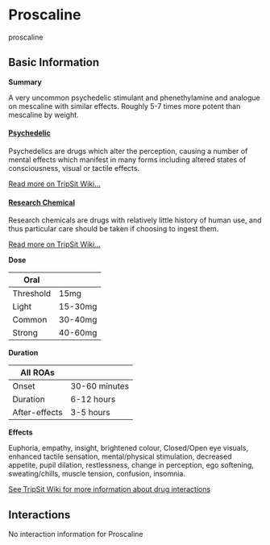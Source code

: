 # Proscaline

proscaline

## Basic Information

**Summary**

A very uncommon psychedelic stimulant and phenethylamine and analogue on mescaline with similar effects. Roughly 5-7 times more potent than mescaline by weight.

#### [Psychedelic](/category/psychedelic)

Psychedelics are drugs which alter the perception, causing a number of mental effects which manifest in many forms including altered states of consciousness, visual or tactile effects.

[Read more on TripSit Wiki...](#{category.wiki})

#### [Research Chemical](/category/research-chemical)

Research chemicals are drugs with relatively little history of human use, and thus particular care should be taken if choosing to ingest them.

[Read more on TripSit Wiki...](#{category.wiki})

**Dose**

| Oral      |         |
| --------- | ------- |
| Threshold | 15mg    |
| Light     | 15-30mg |
| Common    | 30-40mg |
| Strong    | 40-60mg |

**Duration**

| All ROAs      |               |
| ------------- | ------------- |
| Onset         | 30-60 minutes |
| Duration      | 6-12 hours    |
| After-effects | 3-5 hours     |

**Effects**

Euphoria, empathy, insight, brightened colour, Closed/Open eye visuals, enhanced tactile sensation, mental/physical stimulation, decreased appetite, pupil dilation, restlessness, change in perception, ego softening, sweating/chills, muscle tension, confusion, insomnia.

[See TripSit Wiki for more information about drug interactions](http://combo.tripsit.me/)

## Interactions

No interaction information for Proscaline
